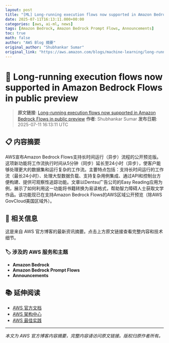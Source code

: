 ```yaml
---
layout: post
title: "[ML] Long-running execution flows now supported in Amazon Bedrock Flows in public preview"
date: 2025-07-11T16:13:11.000+00:00
categories: [aws, ai-ml, news]
tags: [Amazon Bedrock, Amazon Bedrock Prompt Flows, Announcements]
toc: true
math: false
author: "AWS Blog 摘要"
original_author: "Shubhankar Sumar"
original_link: "https://aws.amazon.com/blogs/machine-learning/long-running-execution-flows-now-supported-in-amazon-bedrock-flows-in-public-preview/"
---
```


# 🤖 Long-running execution flows now supported in Amazon Bedrock Flows in public preview

> **原文链接**: [Long-running execution flows now supported in Amazon Bedrock Flows in public preview](https://aws.amazon.com/blogs/machine-learning/long-running-execution-flows-now-supported-in-amazon-bedrock-flows-in-public-preview/)
> **作者**: Shubhankar Sumar
> **发布日期**: 2025-07-11 16:13:11 UTC

## 📋 内容摘要

AWS宣布Amazon Bedrock Flows支持长时间运行（异步）流程的公开预览版。这项新功能将工作流执行时间从5分钟（同步）延长至24小时（异步），使客户能够处理更大的数据集和运行复杂的工作流。主要特点包括：支持长时间运行的工作流（最长24小时）、处理大型数据负载、支持复杂用例集成、通过API和控制台方便构建、提供可观察性追踪功能。文章以Dentsu广告公司的Easy Reading应用为例，展示了如何利用这一功能将书籍转换为易读格式，帮助智力障碍人士获取文学作品。该功能现已在支持Amazon Bedrock Flows的AWS区域公开预览（除AWS GovCloud美国区域外）。

## 🔗 相关信息

这是来自 AWS 官方博客的最新资讯摘要。点击上方原文链接查看完整内容和技术细节。

### 🏷️ 涉及的 AWS 服务和主题

- **Amazon Bedrock**
- **Amazon Bedrock Prompt Flows**
- **Announcements**

## 📚 延伸阅读

- [AWS 官方文档](https://docs.aws.amazon.com/)
- [AWS 架构中心](https://aws.amazon.com/architecture/)
- [AWS 最佳实践](https://aws.amazon.com/architecture/well-architected/)

---

*本文为 AWS 官方博客内容摘要，完整内容请访问原文链接。版权归原作者所有。*